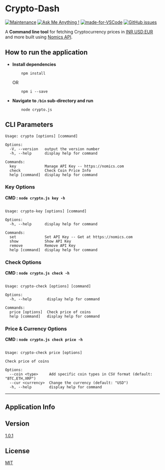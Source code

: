 # Crypto-Dash

[![Maintenance](https://img.shields.io/badge/Maintained%3F-yes-green.svg)](https://GitHub.com/Naereen/StrapDown.js/graphs/commit-activity "Repo Maintained")
[![Ask Me Anything !](https://img.shields.io/badge/Ask%20me-anything-1abc9c.svg)](https://GitHub.com/akashchouhan16/ "github.com/akashchouhan16")
[![made-for-VSCode](https://img.shields.io/badge/Made%20for-VSCode-1f425f.svg)](https://code.visualstudio.com/ "VSCODE")
[![GitHub issues](https://img.shields.io/github/issues/akashchouhan16/KeepNotes_API.svg)](https://GitHub.com/akashchouhan16/KeepNotes_API/issues/ "Open Issues Tab")

A **Command line tool** for fetching Cryptocurrency prices in [INR,USD,EUR](https://github.com/akashchouhan16, "currency options") and more built using [Nomics API](https://nomics.com "View API Site").

## How to run the application

- **Install dependencies**
  ```sh-session
      npm install
  ```
  OR
  ```
      npm i --save
  ```
- **Navigate to `/bin` sub-directory and run**
  ```sh-session
      node crypto.js
  ```

## CLI Parameters

```sh-session
Usage: crypto [options] [command]

Options:
  -V, --version   output the version number
  -h, --help      display help for command

Commands:
  key             Manage API Key -- https://nomics.com
  check           Check Coin Price Info
  help [command]  display help for command
```

### Key Options

**CMD : `node crypto.js key -h`**

```sh-session

Usage: crypto-key [options] [command]

Options:
  -h, --help      display help for command

Commands:
  set             Set API Key -- Get at https://nomics.com
  show            Show API Key
  remove          Remove API Key
  help [command]  display help for command
```

### Check Options

**CMD : `node crypto.js check -h`**

```sh-session

Usage: crypto-check [options] [command]

Options:
  -h, --help       display help for command

Commands:
  price [options]  Check price of coins
  help [command]   display help for command
```

### Price & Currency Options

**CMD : `node crypto.js check price -h`**

```sh-session

Usage: crypto-check price [options]

Check price of coins

Options:
  --coin <type>     Add specific coin types in CSV format (default: "BTC,ETH,XRP")
  --cur <currency>  Change the currency (default: "USD")
  -h, --help        display help for command
```

---

## Application Info

## Version

[1.0.1](https://github.com/akashchouhan16/Crypto-Dash "Version")

## License

[MIT](./LICENSE "View LICENSE")

